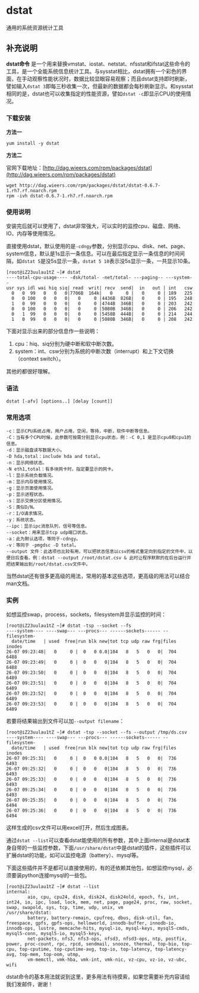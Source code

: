 # dstat

通用的系统资源统计工具

## 补充说明

**dstat命令** 是一个用来替换vmstat、iostat、netstat、nfsstat和ifstat这些命令的工具，是一个全能系统信息统计工具。与sysstat相比，dstat拥有一个彩色的界面，在手动观察性能状况时，数据比较显眼容易观察；而且dstat支持即时刷新，譬如输入`dstat 3`即每三秒收集一次，但最新的数据都会每秒刷新显示。和sysstat相同的是，dstat也可以收集指定的性能资源，譬如`dstat -c`即显示CPU的使用情况。

### 下载安装

**方法一**

```text
yum install -y dstat
```

**方法二**

官网下载地址：[http://dag.wieers.com/rpm/packages/dstat](http://dag.wieers.com/rpm/packages/dstat)

```text
wget http://dag.wieers.com/rpm/packages/dstat/dstat-0.6.7-1.rh7.rf.noarch.rpm
rpm -ivh dstat-0.6.7-1.rh7.rf.noarch.rpm
```

### 使用说明

安装完后就可以使用了，dstat非常强大，可以实时的监控cpu、磁盘、网络、IO、内存等使用情况。

直接使用dstat，默认使用的是`-cdngy`参数，分别显示cpu、disk、net、page、system信息，默认是1s显示一条信息。可以在最后指定显示一条信息的时间间隔，如`dstat 5`是没5s显示一条，`dstat 5 10`表示没5s显示一条，一共显示10条。

```text
[root@iZ23uulau1tZ ~]# dstat
----total-cpu-usage---- -dsk/total- -net/total- ---paging-- ---system--
usr sys idl wai hiq siq| read  writ| recv  send|  in   out | int   csw
  0   0  99   0   0   0|7706B  164k|   0     0 |   0     0 | 189   225
  0   0 100   0   0   0|   0     0 |4436B  826B|   0     0 | 195   248
  1   0  99   0   0   0|   0     0 |4744B  346B|   0     0 | 203   242
  0   0 100   0   0   0|   0     0 |5080B  346B|   0     0 | 206   242
  0   1  99   0   0   0|   0     0 |5458B  444B|   0     0 | 214   244
  1   0  99   0   0   0|   0     0 |5080B  346B|   0     0 | 208   242
```

下面对显示出来的部分信息作一些说明：

1. cpu：hiq、siq分别为硬中断和软中断次数。
2. system：int、csw分别为系统的中断次数（interrupt）和上下文切换（context switch）。

其他的都很好理解。

### 语法

```text
dstat [-afv] [options..] [delay [count]]
```

### 常用选项

```text
-c：显示CPU系统占用，用户占用，空闲，等待，中断，软件中断等信息。
-C：当有多个CPU时候，此参数可按需分别显示cpu状态，例：-C 0,1 是显示cpu0和cpu1的信息。
-d：显示磁盘读写数据大小。
-D hda,total：include hda and total。
-n：显示网络状态。
-N eth1,total：有多块网卡时，指定要显示的网卡。
-l：显示系统负载情况。
-m：显示内存使用情况。
-g：显示页面使用情况。
-p：显示进程状态。
-s：显示交换分区使用情况。
-S：类似D/N。
-r：I/O请求情况。
-y：系统状态。
--ipc：显示ipc消息队列，信号等信息。
--socket：用来显示tcp udp端口状态。
-a：此为默认选项，等同于-cdngy。
-v：等同于 -pmgdsc -D total。
--output 文件：此选项也比较有用，可以把状态信息以csv的格式重定向到指定的文件中，以便日后查看。例：dstat --output /root/dstat.csv & 此时让程序默默的在后台运行并把结果输出到/root/dstat.csv文件中。
```

当然dstat还有很多更高级的用法，常用的基本这些选项，更高级的用法可以结合man文档。

### 实例

如想监控swap，process，sockets，filesystem并显示监控的时间：

```text
[root@iZ23uulau1tZ ~]# dstat -tsp --socket --fs
----system---- ----swap--- ---procs--- ------sockets------ --filesystem-
  date/time   | used  free|run blk new|tot tcp udp raw frg|files  inodes
26-07 09:23:48|   0     0 |  0   0 0.0|104   8   5   0   0|  704   6488
26-07 09:23:49|   0     0 |  0   0   0|104   8   5   0   0|  704   6488
26-07 09:23:50|   0     0 |  0   0   0|104   8   5   0   0|  704   6489
26-07 09:23:51|   0     0 |  0   0   0|104   8   5   0   0|  704   6489
26-07 09:23:52|   0     0 |  0   0   0|104   8   5   0   0|  704   6489
26-07 09:23:53|   0     0 |  0   0   0|104   8   5   0   0|  704   6489
```

若要将结果输出到文件可以加`--output filename`：

```text
[root@iZ23uulau1tZ ~]# dstat -tsp --socket --fs --output /tmp/ds.csv
----system---- ----swap--- ---procs--- ------sockets------ --filesystem-
  date/time   | used  free|run blk new|tot tcp udp raw frg|files  inodes
26-07 09:25:31|   0     0 |  0   0 0.0|104   8   5   0   0|  736   6493
26-07 09:25:32|   0     0 |  0   0   0|104   8   5   0   0|  736   6493
26-07 09:25:33|   0     0 |  0   0   0|104   8   5   0   0|  736   6493
26-07 09:25:34|   0     0 |  0   0   0|104   8   5   0   0|  736   6493
26-07 09:25:35|   0     0 |  0   0   0|104   8   5   0   0|  736   6494
26-07 09:25:36|   0     0 |  0   0   0|104   8   5   0   0|  736   6494
```

这样生成的csv文件可以用excel打开，然后生成图表。

通过`dstat --list`可以查看dstat能使用的所有参数，其中上面internal是dstat本身自带的一些监控参数，下面`/usr/share/dstat`中是dstat的插件，这些插件可以扩展dstat的功能，如可以监控电源（battery）、mysql等。

下面这些插件并不是都可以直接使用的，有的还依赖其他包，如想监控mysql，必须要装python连接mysql的一些包。

```text
[root@iZ23uulau1tZ ~]# dstat --list
internal:
        aio, cpu, cpu24, disk, disk24, disk24old, epoch, fs, int, int24, io, ipc, load, lock, mem, net, page, page24, proc, raw, socket, swap, swapold, sys, tcp, time, udp, unix, vm
/usr/share/dstat:
        battery, battery-remain, cpufreq, dbus, disk-util, fan, freespace, gpfs, gpfs-ops, helloworld, innodb-buffer, innodb-io, innodb-ops, lustre, memcache-hits, mysql-io, mysql-keys, mysql5-cmds, mysql5-conn, mysql5-io, mysql5-keys,
        net-packets, nfs3, nfs3-ops, nfsd3, nfsd3-ops, ntp, postfix, power, proc-count, rpc, rpcd, sendmail, snooze, thermal, top-bio, top-cpu, top-cputime, top-cputime-avg, top-io, top-latency, top-latency-avg, top-mem, top-oom, utmp,
        vm-memctl, vmk-hba, vmk-int, vmk-nic, vz-cpu, vz-io, vz-ubc, wifi
```

dstat命令的基本用法就说到这里，更多用法有待摸索，如果您需要补充内容请给我们发邮件，谢谢！

